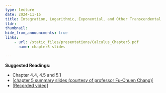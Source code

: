 ```yaml
---
type: lecture
date: 2024-11-15
title: Integration, Logarithmic, Exponential, and Other Transcendental Functions
tldr: 
thumbnail: 
hide_from_announcments: true
links: 
    - url: /static_files/presentations/Calculus_Chapter5.pdf
      name: chapter5 slides

---
```

**Suggested Readings:**
- Chapter 4.4, 4.5 and 5.1
- [[chapter 5 summary slides (courtesy of professor Fu-Chuen Chang)]](/nsysu-calculus1/static_files/presentations/Chap05_Summary.pdf)
- [[Recorded video]](https://www.youtube.com/playlist?list=PLHNZtBNWQ-86XCLIfchB8snf27BU6uWb2)
